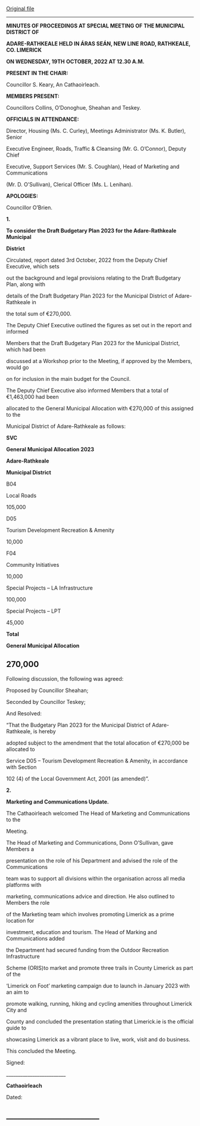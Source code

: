 [Original file](https://www.limerick.ie/sites/default/files/media/documents/2022-11/01%20%28b%29%20Minutes%20of%20Special%20Meeting%2019th%20October%2C%202022.pdf)

---
**MINUTES OF PROCEEDINGS AT SPECIAL MEETING OF THE MUNICIPAL DISTRICT OF**

**ADARE-RATHKEALE HELD IN ÁRAS SEÁN, NEW LINE ROAD, RATHKEALE, CO. LIMERICK**

**ON WEDNESDAY, 19TH** **OCTOBER, 2022 AT 12.30 A.M.**

**PRESENT IN THE CHAIR:**

Councillor S. Keary, An Cathaoirleach.

**MEMBERS PRESENT:**

Councillors Collins, O’Donoghue, Sheahan and Teskey.

**OFFICIALS IN ATTENDANCE:**

Director, Housing (Ms. C. Curley), Meetings Administrator (Ms. K. Butler), Senior

Executive Engineer, Roads, Traffic & Cleansing (Mr. G. O’Connor), Deputy Chief

Executive, Support Services (Mr. S. Coughlan), Head of Marketing and Communications

(Mr. D. O’Sullivan), Clerical Officer (Ms. L. Lenihan).

**APOLOGIES:**

Councillor O’Brien.

**1.**

**To consider the Draft Budgetary Plan 2023 for the Adare-Rathkeale Municipal**

**District**

Circulated, report dated 3rd October, 2022 from the Deputy Chief Executive, which sets

out the background and legal provisions relating to the Draft Budgetary Plan, along with

details of the Draft Budgetary Plan 2023 for the Municipal District of Adare-Rathkeale in

the total sum of €270,000.

The Deputy Chief Executive outlined the figures as set out in the report and informed

Members that the Draft Budgetary Plan 2023 for the Municipal District, which had been

discussed at a Workshop prior to the Meeting, if approved by the Members, would go

on for inclusion in the main budget for the Council.

The Deputy Chief Executive also informed Members that a total of €1,463,000 had been

allocated to the General Municipal Allocation with €270,000 of this assigned to the

Municipal District of Adare-Rathkeale as follows:

**SVC**

**General Municipal Allocation 2023**

**Adare-Rathkeale**

**Municipal District**

B04

Local Roads

105,000

D05

Tourism Development Recreation & Amenity

10,000

F04

Community Initiatives

10,000

Special Projects – LA Infrastructure

100,000

Special Projects – LPT

45,000

**Total**

**General Municipal Allocation**

**270,000**
---
Following discussion, the following was agreed:

Proposed by Councillor Sheahan;

Seconded by Councillor Teskey;

And Resolved:

“That the Budgetary Plan 2023 for the Municipal District of Adare-Rathkeale, is hereby

adopted subject to the amendment that the total allocation of €270,000 be allocated to

Service D05 – Tourism Development Recreation & Amenity, in accordance with Section

102 (4) of the Local Government Act, 2001 (as amended)”.

**2.**

**Marketing and Communications Update.**

The Cathaoirleach welcomed The Head of Marketing and Communications to the

Meeting.

The Head of Marketing and Communications, Donn O’Sullivan,  gave Members a

presentation on the role of his Department and advised the role of the Communications

team was to support all divisions within the organisation across all media platforms with

marketing, communications advice and direction. He also outlined to Members the role

of the Marketing team which involves promoting Limerick as a prime location for

investment, education and tourism. The Head of Marking and Communications added

the Department had secured funding from the Outdoor Recreation Infrastructure

Scheme (ORIS)to market and promote three trails in County Limerick as part of the

‘Limerick on Foot’ marketing campaign due to launch in January 2023 with an aim to

promote walking, running, hiking and cycling amenities throughout Limerick City and

County and concluded the presentation stating that Limerick.ie is the official guide to

showcasing Limerick as a vibrant place to live, work, visit and do business.

This concluded the Meeting.

Signed:

\_\_\_\_\_\_\_\_\_\_\_\_\_\_\_\_\_\_\_\_\_\_\_\_\_

**Cathaoirleach**

Dated:

\_\_\_\_\_\_\_\_\_\_\_\_\_\_\_\_\_\_\_\_\_\_\_\_\_
---
